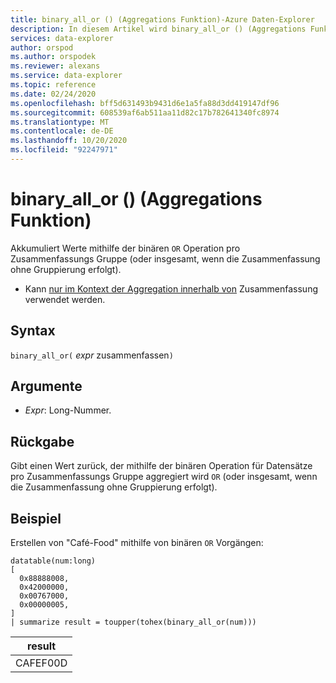 ```yaml
---
title: binary_all_or () (Aggregations Funktion)-Azure Daten-Explorer
description: In diesem Artikel wird binary_all_or () (Aggregations Funktion) in Azure Daten-Explorer beschrieben.
services: data-explorer
author: orspod
ms.author: orspodek
ms.reviewer: alexans
ms.service: data-explorer
ms.topic: reference
ms.date: 02/24/2020
ms.openlocfilehash: bff5d631493b9431d6e1a5fa88d3dd419147df96
ms.sourcegitcommit: 608539af6ab511aa11d82c17b782641340fc8974
ms.translationtype: MT
ms.contentlocale: de-DE
ms.lasthandoff: 10/20/2020
ms.locfileid: "92247971"
---
```

# <a name="binary_all_or-aggregation-function"></a>binary_all_or () (Aggregations Funktion)

Akkumuliert Werte mithilfe der binären `OR` Operation pro Zusammenfassungs Gruppe (oder insgesamt, wenn die Zusammenfassung ohne Gruppierung erfolgt).

* Kann [nur im Kontext der Aggregation innerhalb von](summarizeoperator.md) Zusammenfassung verwendet werden.

## <a name="syntax"></a>Syntax

`binary_all_or(` *expr* zusammenfassen`)`

## <a name="arguments"></a>Argumente

* *Expr*: Long-Nummer.

## <a name="returns"></a>Rückgabe

Gibt einen Wert zurück, der mithilfe der binären Operation für Datensätze pro Zusammenfassungs Gruppe aggregiert wird `OR` (oder insgesamt, wenn die Zusammenfassung ohne Gruppierung erfolgt).

## <a name="example"></a>Beispiel

Erstellen von "Café-Food" mithilfe von binären `OR` Vorgängen:

<!-- csl: https://help.kusto.windows.net/Samples -->
```kusto
datatable(num:long)
[
  0x88888008,
  0x42000000,
  0x00767000,
  0x00000005, 
]
| summarize result = toupper(tohex(binary_all_or(num)))
```

|result|
|---|
|CAFEF00D|
